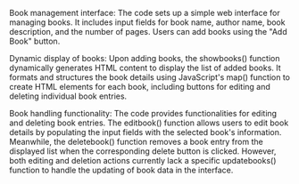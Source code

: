 Book management interface: The code sets up a simple web interface for managing books. It includes input fields for book name, author name, book description, and the number of pages. Users can add books using the "Add Book" button.

Dynamic display of books: Upon adding books, the showbooks() function dynamically generates HTML content to display the list of added books. It formats and structures the book details using JavaScript's map() function to create HTML elements for each book, including buttons for editing and deleting individual book entries.

Book handling functionality: The code provides functionalities for editing and deleting book entries. The editbook() function allows users to edit book details by populating the input fields with the selected book's information. Meanwhile, the deletebook() function removes a book entry from the displayed list when the corresponding delete button is clicked. However, both editing and deletion actions currently lack a specific updatebooks() function to handle the updating of book data in the interface.
